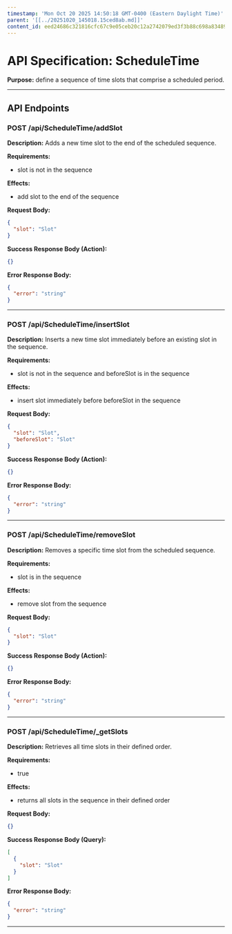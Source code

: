 ```yaml
---
timestamp: 'Mon Oct 20 2025 14:50:18 GMT-0400 (Eastern Daylight Time)'
parent: '[[../20251020_145018.15ced8ab.md]]'
content_id: eed24686c321816cfc67c9e05ceb20c12a2742079ed3f3b88c698a834898e0bd
---
```


# API Specification: ScheduleTime

**Purpose:** define a sequence of time slots that comprise a scheduled period.

***

## API Endpoints

### POST /api/ScheduleTime/addSlot

**Description:** Adds a new time slot to the end of the scheduled sequence.

**Requirements:**

* slot is not in the sequence

**Effects:**

* add slot to the end of the sequence

**Request Body:**

```json
{
  "slot": "Slot"
}
```

**Success Response Body (Action):**

```json
{}
```

**Error Response Body:**

```json
{
  "error": "string"
}
```

***

### POST /api/ScheduleTime/insertSlot

**Description:** Inserts a new time slot immediately before an existing slot in the sequence.

**Requirements:**

* slot is not in the sequence and beforeSlot is in the sequence

**Effects:**

* insert slot immediately before beforeSlot in the sequence

**Request Body:**

```json
{
  "slot": "Slot",
  "beforeSlot": "Slot"
}
```

**Success Response Body (Action):**

```json
{}
```

**Error Response Body:**

```json
{
  "error": "string"
}
```

***

### POST /api/ScheduleTime/removeSlot

**Description:** Removes a specific time slot from the scheduled sequence.

**Requirements:**

* slot is in the sequence

**Effects:**

* remove slot from the sequence

**Request Body:**

```json
{
  "slot": "Slot"
}
```

**Success Response Body (Action):**

```json
{}
```

**Error Response Body:**

```json
{
  "error": "string"
}
```

***

### POST /api/ScheduleTime/\_getSlots

**Description:** Retrieves all time slots in their defined order.

**Requirements:**

* true

**Effects:**

* returns all slots in the sequence in their defined order

**Request Body:**

```json
{}
```

**Success Response Body (Query):**

```json
[
  {
    "slot": "Slot"
  }
]
```

**Error Response Body:**

```json
{
  "error": "string"
}
```

***
